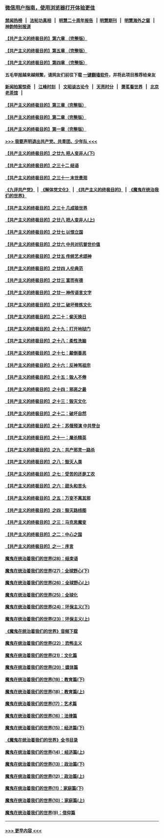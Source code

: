 ### [微信用户指南，使用浏览器打开体验更佳](https://github.com/gfw-breaker/banned-news1/blob/master/indexes/wechat-guide.md?t=0)
#### [禁闻热榜](热点新闻.md?t=0)  &nbsp;&nbsp;|&nbsp;&nbsp; [法轮功真相](https://github.com/gfw-breaker/truth/blob/master/README.md?t=0) &nbsp;&nbsp;|&nbsp;&nbsp; [明慧二十周年报告](https://github.com/gfw-breaker/mh-reports/blob/master/README.md?t=0) &nbsp;&nbsp;|&nbsp;&nbsp;[明慧期刊](https://github.com/gfw-breaker/mh-qikan) &nbsp;&nbsp;|&nbsp;&nbsp; [明慧海外之窗](https://github.com/gfw-breaker/mh-news/blob/master/README.md?t=0) &nbsp;&nbsp;|&nbsp;&nbsp; [神韵特别报道](https://github.com/gfw-breaker/mh-news/blob/master/shenyun.md?t=0)
#### [【共产主义的终极目的】第六章 （完整版）](../pages/nsc422/n11428913.md?t=02082344) 
#### [【共产主义的终极目的】第五章 （完整版）](../pages/nsc422/n11428912.md?t=02082344) 
#### [【共产主义的终极目的】第四章 （完整版）](../pages/nsc422/n11428907.md?t=02082344) 
#### 五毛举报越来越频繁，请网友们前往下载 [一键翻墙软件](https://github.com/gfw-breaker/ssr-accounts)，并将此项目推荐给亲友
#### [新闻拍案惊奇](https://github.com/gfw-breaker/banned-news1/blob/master/pages/link4.md) &nbsp;&nbsp;|&nbsp;&nbsp; [江峰时刻](https://github.com/gfw-breaker/banned-news1/blob/master/pages/link4.md) &nbsp;&nbsp;|&nbsp;&nbsp; [文昭谈古论今](https://github.com/gfw-breaker/banned-news1/blob/master/pages/link4.md) &nbsp;&nbsp;|&nbsp;&nbsp; [天亮时分](https://github.com/gfw-breaker/banned-news1/blob/master/pages/link4.md) &nbsp;&nbsp;|&nbsp;&nbsp; [萧茗看世界](https://github.com/gfw-breaker/banned-news1/blob/master/pages/link4.md) &nbsp;&nbsp;|&nbsp;&nbsp; [北京老茶馆](https://github.com/gfw-breaker/banned-news1/blob/master/pages/link4.md) &nbsp;&nbsp;|&nbsp;&nbsp; 
#### [【共产主义的终极目的】第三章（完整版）](../pages/nsc422/n11428848.md?t=02082344) 
#### [【共产主义的终极目的】第二章（完整版）](../pages/nsc422/n11428831.md?t=02082344) 
#### [【共产主义的终极目的】第一章（完整版）](../pages/nsc422/n11417651.md?t=02082344) 
#### [>>> 我要声明退出共产党、共青团、少年队 <<<](https://github.com/begood0513/goodnews/blob/master/quit/letter.md) 
#### [【共产主义的终极目的】之廿九 把人变非人(下)](../pages/nsc422/n11344140.md?t=02082344) 
#### [【共产主义的终极目的】之三十二 结语](../pages/nsc422/n11360535.md?t=02082344) 
#### [【共产主义的终极目的】之三十一 末世景观](../pages/nsc422/n11351129.md?t=02082344) 
#### [《九评共产党》](https://github.com/begood0513/9ping.md/blob/master/README.md) &nbsp;|&nbsp; [《解体党文化》](../../../../jtdwh.md/blob/master/README.md)  &nbsp;|&nbsp; [《共产主义的终极目的》](../../../../gczydzjmd.md/blob/master/README.md) &nbsp;|&nbsp; [《魔鬼在统治我们的世界》](../../../../mgztzwmdsj.md/blob/master/README.md) 
#### [【共产主义的终极目的】之三十 几成狼世界](../pages/nsc422/n11348280.md?t=02082344) 
#### [【共产主义的终极目的】之廿八 把人变非人(上)](../pages/nsc422/n11340492.md?t=02082344) 
#### [【共产主义的终极目的】之廿七 以恨立国](../pages/nsc422/n11336944.md?t=02082344) 
#### [【共产主义的终极目的】之廿六 中共对抗普世价值](../pages/nsc422/n11324785.md?t=02082344) 
#### [【共产主义的终极目的】之廿五 传统艺术颂神](../pages/nsc422/n11296396.md?t=02082344) 
#### [【共产主义的终极目的】之廿四 人伦典范](../pages/nsc422/n11296397.md?t=02082344) 
#### [【共产主义的终极目的】之廿三 富而有德](../pages/nsc422/n11283598.md?t=02082344) 
#### [【共产主义的终极目的】之廿一 神传语言文字](../pages/nsc422/n11263265.md?t=02082344) 
#### [【共产主义的终极目的】之廿二 破坏修炼文化](../pages/nsc422/n11245728.md?t=02082344) 
#### [【共产主义的终极目的】之二十：偷天换日](../pages/nsc422/n11238846.md?t=02082344) 
#### [【共产主义的终极目的】之十九：打开地狱门](../pages/nsc422/n11206376.md?t=02082344) 
#### [【共产主义的终极目的】之十八：柔性洗脑](../pages/nsc422/n11199994.md?t=02082344) 
#### [【共产主义的终极目的】之十七：颠倒善恶](../pages/nsc422/n11179782.md?t=02082344) 
#### [【共产主义的终极目的】之十六：反神骂祖宗](../pages/nsc422/n11166798.md?t=02082344) 
#### [【共产主义的终极目的】之十五：毁人不倦](../pages/nsc422/n11166792.md?t=02082344) 
#### [【共产主义的终极目的】之十四：邪恶之最](../pages/nsc422/n11150249.md?t=02082344) 
#### [【共产主义的终极目的】之十三：毁灭文化](../pages/nsc422/n11135227.md?t=02082344) 
#### [【共产主义的终极目的】之十二：破坏自然](../pages/nsc422/n11135214.md?t=02082344) 
#### [【共产主义的终极目的】之十：苏俄预演 中共登台](../pages/nsc422/n11118424.md?t=02082344) 
#### [【共产主义的终极目的】之十一：屠杀精英](../pages/nsc422/n11118442.md?t=02082344) 
#### [【共产主义的终极目的】之九：共产邪灵一路杀](../pages/nsc422/n11114139.md?t=02082344) 
#### [【共产主义的终极目的】之八：毁灭人类](../pages/nsc422/n11108503.md?t=02082344) 
#### [【共产主义的终极目的】之七：受苦的还是工农](../pages/nsc422/n11101809.md?t=02082344) 
#### [【共产主义的终极目的】之六：甜头和苦头](../pages/nsc422/n11096971.md?t=02082344) 
#### [【共产主义的终极目的】之五：万变不离其邪](../pages/nsc422/n11091285.md?t=02082344) 
#### [【共产主义的终极目的】之四：毁灭路线图](../pages/nsc422/n11086284.md?t=02082344) 
#### [【共产主义的终极目的】之三：马克思魔变](../pages/nsc422/n11061941.md?t=02082344) 
#### [【共产主义的终极目的】之二：中心之国](../pages/nsc422/n11047728.md?t=02082344) 
#### [【共产主义的终极目的】之一：序言](../pages/nsc422/n11086077.md?t=02082344) 
#### [魔鬼在统治着我们的世界(28)：结束语](../pages/nsc422/n10936246.md?t=02082344) 
#### [魔鬼在统治着我们的世界(27)：全球野心(下)](../pages/nsc422/n10928319.md?t=02082344) 
#### [魔鬼在统治着我们的世界(26)：全球野心(上)](../pages/nsc422/n10900318.md?t=02082344) 
#### [魔鬼在统治着我们的世界(25)：全球化](../pages/nsc422/n10788205.md?t=02082344) 
#### [魔鬼在统治着我们的世界(24)：环保主义(下)](../pages/nsc422/n10695307.md?t=02082344) 
#### [魔鬼在统治着我们的世界(23)：环保主义(上)](../pages/nsc422/n10688613.md?t=02082344) 
#### [《魔鬼在统治着我们的世界》音频下载](../pages/nsc422/n10635553.md?t=02082344) 
#### [魔鬼在统治着我们的世界(22)：恐怖主义](../pages/nsc422/n10614727.md?t=02082344) 
#### [魔鬼在统治着我们的世界(21)：文化篇](../pages/nsc422/n10597706.md?t=02082344) 
#### [魔鬼在统治着我们的世界(20)：媒体篇](../pages/nsc422/n10586579.md?t=02082344) 
#### [魔鬼在统治着我们的世界(19)：教育篇(下)](../pages/nsc422/n10564808.md?t=02082344) 
#### [魔鬼在统治着我们的世界(18)：教育篇(上)](../pages/nsc422/n10526970.md?t=02082344) 
#### [魔鬼在统治着我们的世界(17)：艺术篇](../pages/nsc422/n10499093.md?t=02082344) 
#### [魔鬼在统治着我们的世界(16)：法律篇](../pages/nsc422/n10485969.md?t=02082344) 
#### [魔鬼在统治着我们的世界(15)：经济篇(下)](../pages/nsc422/n10469975.md?t=02082344) 
#### [《魔鬼在统治着我们的世界》全书目录](../pages/nsc422/n10464261.md?t=02082344) 
#### [魔鬼在统治着我们的世界(14)：经济篇(上)](../pages/nsc422/n10457370.md?t=02082344) 
#### [魔鬼在统治着我们的世界(13)：政治篇(下)](../pages/nsc422/n10448270.md?t=02082344) 
#### [魔鬼在统治着我们的世界(12)：政治篇(上)](../pages/nsc422/n10444576.md?t=02082344) 
#### [魔鬼在统治着我们的世界(11)：家庭篇(下)](../pages/nsc422/n10440961.md?t=02082344) 
#### [魔鬼在统治着我们的世界(10)：家庭篇(上)](../pages/nsc422/n10435448.md?t=02082344) 
#### [魔鬼在统治着我们的世界(9)：信仰篇](../pages/nsc422/n10432159.md?t=02082344) 

----
#### [ >>> 更早内容 <<< ](../indexes/nsc422-earlier.md)

